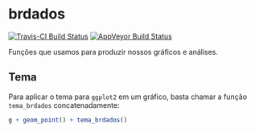 <!-- README.md is generated from README.Rmd. Please edit that file -->
brdados
=======

[![Travis-CI Build
Status](https://travis-ci.org/brdados/brdados.svg?branch=master)](https://travis-ci.org/brdados/brdados)
[![AppVeyor Build
Status](https://ci.appveyor.com/api/projects/status/github/brdados/brdados?branch=master&svg=true)](https://ci.appveyor.com/project/brdados/brdados)

Funções que usamos para produzir nossos gráficos e análises.

Tema
----

Para aplicar o tema para `ggplot2` em um gráfico, basta chamar a função
`tema_brdados` concatenadamente:

``` r
g + geom_point() + tema_brdados()
```
